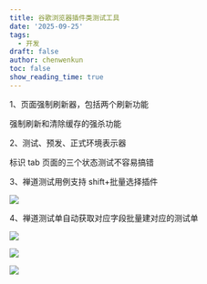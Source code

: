 ```yaml
---
title: 谷歌浏览器插件类测试工具
date: '2025-09-25'
tags:
  - 开发
draft: false
author: chenwenkun
toc: false
show_reading_time: true
---
```

1、页面强制刷新器，包括两个刷新功能

强制刷新和清除缓存的强杀功能

2、测试、预发、正式环境表示器

标识 tab 页面的三个状态测试不容易搞错

3、禅道测试用例支持 shift+批量选择插件

![](https://prod-files-secure.s3.us-west-2.amazonaws.com/c205fb54-92b2-4987-8be3-972b67d27acc/7ca8990d-2ef0-4ad6-8256-c807dbb8b3d5/image.png?X-Amz-Algorithm=AWS4-HMAC-SHA256&X-Amz-Content-Sha256=UNSIGNED-PAYLOAD&X-Amz-Credential=ASIAZI2LB466VQGKQCXR%2F20251017%2Fus-west-2%2Fs3%2Faws4_request&X-Amz-Date=20251017T061633Z&X-Amz-Expires=3600&X-Amz-Security-Token=IQoJb3JpZ2luX2VjEPL%2F%2F%2F%2F%2F%2F%2F%2F%2F%2FwEaCXVzLXdlc3QtMiJGMEQCICeXVHGAA8oM01T9K7e9BUzannA2yZH%2FcQE5SwUeC64ZAiAB3gpSp12PjE5zbaNInA%2FjSmP2wr86LUDOk01L2aGj8yqIBAia%2F%2F%2F%2F%2F%2F%2F%2F%2F%2F8BEAAaDDYzNzQyMzE4MzgwNSIMfmVY8BzTp843j7NVKtwDEHFeVw8hpzY0brj2QlOROcB5jRKZgsCcmcXqdAdo4%2BJs0we3fl9Qq%2BmWFXKGoIp6487u5qe4YikOZ8XogLrO2rpqbKKtqK%2FncgAW3Il7AR4tJHUcKQDjj9FgUP1TJevyXcJXtXTlQGZbvjw2Mk2tFggm0%2B3B1i1W4MuKkowr9GpoFROJEuvvTF%2B9YHXUQRk9eys5dRlvI37ssYRpiL0wg08EPUPXS1o2pKAVp%2F%2Bh26LtdpoJlTHPeYjbF9bT62PlDw%2FcxmPU%2BaKIqQPD8G4x4Ka8eD9nY3%2FgSCof8HUUs1NCpGHeQQ6PzUEitvRY9EfIp2ciUsCNuu8GnTzPfd1Nsx79iVGDVxzM1L2ZgvlduCF80LMyb3RwYjzkUvmGdHyhUVVD9ErlsrK6QgpZd5CMYEpgptOEQHk6S2TaIfkTHxHR3Bh8ag%2FPFoECLhwfr9NE9ZQEd%2F2yrG2G5bj7St5%2BlSKW8WkYTzjZ%2FZSFVWzbTdREt8PmtC6%2BqiIjEYHWsc8kdjXpLuh04bk5FPMr1YeATWdMhnqrkDf%2Btw%2Bq38PplVHVyuxyc%2FE605o%2FQ%2Biwgg6Pd0KoAuExBTTwSVD3R3lC5TxD7oP22QfC9xs8aIyq9PV5IS444IAjlTsCmWswrbTGxwY6pgFup9f%2BAvNTFlEo7xSaksIn4g4ZurUwRSCm%2FDCZmObMoXq4D%2BYm4bWDhJEu5CHVfOroiMC50CRVbZpdhJql8OJt96ICFdPiN%2BQTNk5qFb9M1l3FlzVqnl8jJZliPzdgIWvU0xdzKm%2B1SeuUpW4fn30sFUyIyzFx7A8ngGcDBe3S2xUcKh3HVj942HvbPfiLeIxZxk%2BSxRVJhnF1xkxXanNGBc%2BFnUnM&X-Amz-Signature=0b1067be5963ca7a52c2181e736ea049253980733739355f788071ba198dfe2e&X-Amz-SignedHeaders=host&x-amz-checksum-mode=ENABLED&x-id=GetObject)

4、禅道测试单自动获取对应字段批量建对应的测试单

![](https://prod-files-secure.s3.us-west-2.amazonaws.com/c205fb54-92b2-4987-8be3-972b67d27acc/1ea39b01-dd1c-4a56-bb09-4fe87447f5c7/image.png?X-Amz-Algorithm=AWS4-HMAC-SHA256&X-Amz-Content-Sha256=UNSIGNED-PAYLOAD&X-Amz-Credential=ASIAZI2LB466VQGKQCXR%2F20251017%2Fus-west-2%2Fs3%2Faws4_request&X-Amz-Date=20251017T061633Z&X-Amz-Expires=3600&X-Amz-Security-Token=IQoJb3JpZ2luX2VjEPL%2F%2F%2F%2F%2F%2F%2F%2F%2F%2FwEaCXVzLXdlc3QtMiJGMEQCICeXVHGAA8oM01T9K7e9BUzannA2yZH%2FcQE5SwUeC64ZAiAB3gpSp12PjE5zbaNInA%2FjSmP2wr86LUDOk01L2aGj8yqIBAia%2F%2F%2F%2F%2F%2F%2F%2F%2F%2F8BEAAaDDYzNzQyMzE4MzgwNSIMfmVY8BzTp843j7NVKtwDEHFeVw8hpzY0brj2QlOROcB5jRKZgsCcmcXqdAdo4%2BJs0we3fl9Qq%2BmWFXKGoIp6487u5qe4YikOZ8XogLrO2rpqbKKtqK%2FncgAW3Il7AR4tJHUcKQDjj9FgUP1TJevyXcJXtXTlQGZbvjw2Mk2tFggm0%2B3B1i1W4MuKkowr9GpoFROJEuvvTF%2B9YHXUQRk9eys5dRlvI37ssYRpiL0wg08EPUPXS1o2pKAVp%2F%2Bh26LtdpoJlTHPeYjbF9bT62PlDw%2FcxmPU%2BaKIqQPD8G4x4Ka8eD9nY3%2FgSCof8HUUs1NCpGHeQQ6PzUEitvRY9EfIp2ciUsCNuu8GnTzPfd1Nsx79iVGDVxzM1L2ZgvlduCF80LMyb3RwYjzkUvmGdHyhUVVD9ErlsrK6QgpZd5CMYEpgptOEQHk6S2TaIfkTHxHR3Bh8ag%2FPFoECLhwfr9NE9ZQEd%2F2yrG2G5bj7St5%2BlSKW8WkYTzjZ%2FZSFVWzbTdREt8PmtC6%2BqiIjEYHWsc8kdjXpLuh04bk5FPMr1YeATWdMhnqrkDf%2Btw%2Bq38PplVHVyuxyc%2FE605o%2FQ%2Biwgg6Pd0KoAuExBTTwSVD3R3lC5TxD7oP22QfC9xs8aIyq9PV5IS444IAjlTsCmWswrbTGxwY6pgFup9f%2BAvNTFlEo7xSaksIn4g4ZurUwRSCm%2FDCZmObMoXq4D%2BYm4bWDhJEu5CHVfOroiMC50CRVbZpdhJql8OJt96ICFdPiN%2BQTNk5qFb9M1l3FlzVqnl8jJZliPzdgIWvU0xdzKm%2B1SeuUpW4fn30sFUyIyzFx7A8ngGcDBe3S2xUcKh3HVj942HvbPfiLeIxZxk%2BSxRVJhnF1xkxXanNGBc%2BFnUnM&X-Amz-Signature=cc464706daae93f404580dd78664fe5739ba86a3137227c7c32d45bf7cea8e25&X-Amz-SignedHeaders=host&x-amz-checksum-mode=ENABLED&x-id=GetObject)

![](https://prod-files-secure.s3.us-west-2.amazonaws.com/c205fb54-92b2-4987-8be3-972b67d27acc/fa727f1d-546c-42aa-9508-d8d3d1275bcd/image.png?X-Amz-Algorithm=AWS4-HMAC-SHA256&X-Amz-Content-Sha256=UNSIGNED-PAYLOAD&X-Amz-Credential=ASIAZI2LB466VQGKQCXR%2F20251017%2Fus-west-2%2Fs3%2Faws4_request&X-Amz-Date=20251017T061633Z&X-Amz-Expires=3600&X-Amz-Security-Token=IQoJb3JpZ2luX2VjEPL%2F%2F%2F%2F%2F%2F%2F%2F%2F%2FwEaCXVzLXdlc3QtMiJGMEQCICeXVHGAA8oM01T9K7e9BUzannA2yZH%2FcQE5SwUeC64ZAiAB3gpSp12PjE5zbaNInA%2FjSmP2wr86LUDOk01L2aGj8yqIBAia%2F%2F%2F%2F%2F%2F%2F%2F%2F%2F8BEAAaDDYzNzQyMzE4MzgwNSIMfmVY8BzTp843j7NVKtwDEHFeVw8hpzY0brj2QlOROcB5jRKZgsCcmcXqdAdo4%2BJs0we3fl9Qq%2BmWFXKGoIp6487u5qe4YikOZ8XogLrO2rpqbKKtqK%2FncgAW3Il7AR4tJHUcKQDjj9FgUP1TJevyXcJXtXTlQGZbvjw2Mk2tFggm0%2B3B1i1W4MuKkowr9GpoFROJEuvvTF%2B9YHXUQRk9eys5dRlvI37ssYRpiL0wg08EPUPXS1o2pKAVp%2F%2Bh26LtdpoJlTHPeYjbF9bT62PlDw%2FcxmPU%2BaKIqQPD8G4x4Ka8eD9nY3%2FgSCof8HUUs1NCpGHeQQ6PzUEitvRY9EfIp2ciUsCNuu8GnTzPfd1Nsx79iVGDVxzM1L2ZgvlduCF80LMyb3RwYjzkUvmGdHyhUVVD9ErlsrK6QgpZd5CMYEpgptOEQHk6S2TaIfkTHxHR3Bh8ag%2FPFoECLhwfr9NE9ZQEd%2F2yrG2G5bj7St5%2BlSKW8WkYTzjZ%2FZSFVWzbTdREt8PmtC6%2BqiIjEYHWsc8kdjXpLuh04bk5FPMr1YeATWdMhnqrkDf%2Btw%2Bq38PplVHVyuxyc%2FE605o%2FQ%2Biwgg6Pd0KoAuExBTTwSVD3R3lC5TxD7oP22QfC9xs8aIyq9PV5IS444IAjlTsCmWswrbTGxwY6pgFup9f%2BAvNTFlEo7xSaksIn4g4ZurUwRSCm%2FDCZmObMoXq4D%2BYm4bWDhJEu5CHVfOroiMC50CRVbZpdhJql8OJt96ICFdPiN%2BQTNk5qFb9M1l3FlzVqnl8jJZliPzdgIWvU0xdzKm%2B1SeuUpW4fn30sFUyIyzFx7A8ngGcDBe3S2xUcKh3HVj942HvbPfiLeIxZxk%2BSxRVJhnF1xkxXanNGBc%2BFnUnM&X-Amz-Signature=4007416cdce86e183025a4817df26241627d4b586a87071e494e75c8283d5386&X-Amz-SignedHeaders=host&x-amz-checksum-mode=ENABLED&x-id=GetObject)

![](https://prod-files-secure.s3.us-west-2.amazonaws.com/c205fb54-92b2-4987-8be3-972b67d27acc/2a374ca8-3be3-4978-8ee1-2331f1db0267/image.png?X-Amz-Algorithm=AWS4-HMAC-SHA256&X-Amz-Content-Sha256=UNSIGNED-PAYLOAD&X-Amz-Credential=ASIAZI2LB466VQGKQCXR%2F20251017%2Fus-west-2%2Fs3%2Faws4_request&X-Amz-Date=20251017T061633Z&X-Amz-Expires=3600&X-Amz-Security-Token=IQoJb3JpZ2luX2VjEPL%2F%2F%2F%2F%2F%2F%2F%2F%2F%2FwEaCXVzLXdlc3QtMiJGMEQCICeXVHGAA8oM01T9K7e9BUzannA2yZH%2FcQE5SwUeC64ZAiAB3gpSp12PjE5zbaNInA%2FjSmP2wr86LUDOk01L2aGj8yqIBAia%2F%2F%2F%2F%2F%2F%2F%2F%2F%2F8BEAAaDDYzNzQyMzE4MzgwNSIMfmVY8BzTp843j7NVKtwDEHFeVw8hpzY0brj2QlOROcB5jRKZgsCcmcXqdAdo4%2BJs0we3fl9Qq%2BmWFXKGoIp6487u5qe4YikOZ8XogLrO2rpqbKKtqK%2FncgAW3Il7AR4tJHUcKQDjj9FgUP1TJevyXcJXtXTlQGZbvjw2Mk2tFggm0%2B3B1i1W4MuKkowr9GpoFROJEuvvTF%2B9YHXUQRk9eys5dRlvI37ssYRpiL0wg08EPUPXS1o2pKAVp%2F%2Bh26LtdpoJlTHPeYjbF9bT62PlDw%2FcxmPU%2BaKIqQPD8G4x4Ka8eD9nY3%2FgSCof8HUUs1NCpGHeQQ6PzUEitvRY9EfIp2ciUsCNuu8GnTzPfd1Nsx79iVGDVxzM1L2ZgvlduCF80LMyb3RwYjzkUvmGdHyhUVVD9ErlsrK6QgpZd5CMYEpgptOEQHk6S2TaIfkTHxHR3Bh8ag%2FPFoECLhwfr9NE9ZQEd%2F2yrG2G5bj7St5%2BlSKW8WkYTzjZ%2FZSFVWzbTdREt8PmtC6%2BqiIjEYHWsc8kdjXpLuh04bk5FPMr1YeATWdMhnqrkDf%2Btw%2Bq38PplVHVyuxyc%2FE605o%2FQ%2Biwgg6Pd0KoAuExBTTwSVD3R3lC5TxD7oP22QfC9xs8aIyq9PV5IS444IAjlTsCmWswrbTGxwY6pgFup9f%2BAvNTFlEo7xSaksIn4g4ZurUwRSCm%2FDCZmObMoXq4D%2BYm4bWDhJEu5CHVfOroiMC50CRVbZpdhJql8OJt96ICFdPiN%2BQTNk5qFb9M1l3FlzVqnl8jJZliPzdgIWvU0xdzKm%2B1SeuUpW4fn30sFUyIyzFx7A8ngGcDBe3S2xUcKh3HVj942HvbPfiLeIxZxk%2BSxRVJhnF1xkxXanNGBc%2BFnUnM&X-Amz-Signature=f33390fbefa767292fe99611e543a1ab4f4f485bc5b910ff3ab7c85324d7967a&X-Amz-SignedHeaders=host&x-amz-checksum-mode=ENABLED&x-id=GetObject)
